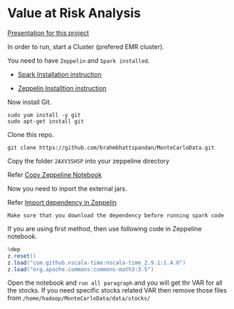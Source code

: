 # Value at Risk Analysis

[Presentation for this project](https://www.youtube.com/watch?v=zdmgxdJoouU)


In order to run, start a Cluster (prefered EMR cluster).


You need to have `Zeppelin` and `Spark installed`.

* [Spark Installation instruction](http://spark.apache.org/docs/latest/building-spark.html)

* [Zeppelin Installtion instruction](http://zeppelin-project.org/docs/install/install.html)


Now install Git.
```shell
sudo yum install -y git
sudo apt-get install git
```


Clone this repo.
```shell
git clone https://github.com/brahmbhattspandan/MonteCarloData.git
```

Copy the folder `2AXV35H5P` into your zeppeline directory

Refer [Copy Zeppeline Notebook](http://fedulov.website/2015/10/16/export-apache-zeppelin-notebooks/)


Now you need to inport the external jars.

Refer [Import dependency in Zeppelin](http://fedulov.website/2015/10/16/export-apache-zeppelin-notebooks/)


`Make sure that you download the dependency before running spark code`

If you are using first method, then use following code in Zeppeline notebook.

```scala
%dep
z.reset()
z.load("com.github.nscala-time:nscala-time_2.9.1:1.4.0")
z.load("org.apache.commons:commons-math3:3.5")
```

Open the notebook and `run all paragraph` and you will get thr VAR for all the stocks. If you need specific stocks related VAR then remove those files from `/home/hadoop/MonteCarloData/data/stocks/`
